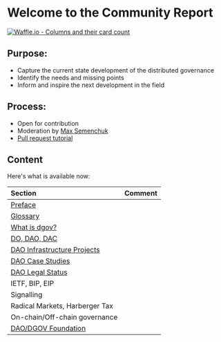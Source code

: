 # Welcome to the Community Report

[![Waffle.io - Columns and their card count](https://badge.waffle.io/MaxSemenchuk/dgovstate.svg?columns=all)](https://waffle.io/MaxSemenchuk/dgovstate)

## Purpose:

* Capture the current state development of the distributed governance
* Identify the needs and missing points
* Inform and inspire the next development in the field

## Process:

* Open for contribution
* Moderation by [Max Semenchuk](mailto:max.semenchuk@gmail.com)
* [Pull request tutorial](https://www.youtube.com/watch?v=IBYHohWm_5w)

## Content

Here's what is available now:

| Section | Comment |
| :--- | --- |
| [Preface](preface.md) |  |
| [Glossary](glossary.md) |  |
| [What is dgov?](what-is-dgov.md) |  |
| [DO, DAO, DAC](https://github.com/MaxSemenchuk/dgovstate/tree/b5b4cc2b05b5796eab98cee43e739e64530b3bff/do-dao-dac.md) |  |
| [DAO Infrastructure Projects](https://github.com/MaxSemenchuk/dgovstate/tree/b5b4cc2b05b5796eab98cee43e739e64530b3bff/dao-infrastructure-projects.md) |  |
| [DAO Case Studies](https://github.com/MaxSemenchuk/dgovstate/tree/b5b4cc2b05b5796eab98cee43e739e64530b3bff/dao-case-studies.md) |  |
| [DAO Legal Status](https://github.com/MaxSemenchuk/dgovstate/tree/b5b4cc2b05b5796eab98cee43e739e64530b3bff/dao-legal-status.md) |  |
| IETF, BIP, EIP |  |
| Signalling |  |
| Radical Markets, Harberger Tax |  |
| On-chain/Off-chain governance |  |
| [DAO/DGOV Foundation](https://github.com/MaxSemenchuk/dgovstate/tree/b5b4cc2b05b5796eab98cee43e739e64530b3bff/dao-dgov-foundation.md) |  |

